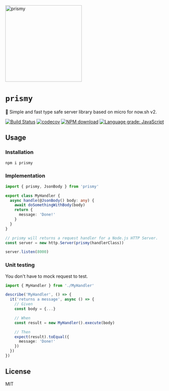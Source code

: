 <img  width='240' src='https://github.com/prismyland/prismy/blob/master/resources/logo.svg' alt='prismy'>

# `prismy`

:rainbow: Simple and fast type safe server library based on micro for now.sh v2.

[![Build Status](https://travis-ci.com/prismyland/prismy.svg?branch=master)](https://travis-ci.com/prismyland/prismy)
[![codecov](https://codecov.io/gh/prismyland/prismy/branch/master/graph/badge.svg)](https://codecov.io/gh/prismyland/prismy)
[![NPM download](https://img.shields.io/npm/dm/prismy.svg)](https://www.npmjs.com/package/prismy)
[![Language grade: JavaScript](https://img.shields.io/lgtm/grade/javascript/g/prismyland/prismy.svg?logo=lgtm&logoWidth=18)](https://lgtm.com/projects/g/prismyland/prismy/context:javascript)

## Usage

### Installation

```sh
npm i prismy
```

### Implementation

```ts
import { prismy, JsonBody } from 'prismy'

export class MyHandler {
  async handle(@JsonBody() body: any) {
    await doSomethingWithBody(body)
    return {
      message: 'Done!'
    }
  }
}

// prismy will returns a request handler for a Node.js HTTP Server.
const server = new http.Server(prismy(handlerClass))

server.listen(8000)
```

### Unit testing

You don't have to mock request to test.

```ts
import { MyHandler } from './MyHandler'

describe('MyHandler', () => {
  it('returns a message', async () => {
    // Given
    const body = {...}

    // When
    const result = new MyHandler().execute(body)

    // Then
    expect(result).toEqual({
      message: 'Done!'
    })
  })
})
```

## License

MIT
